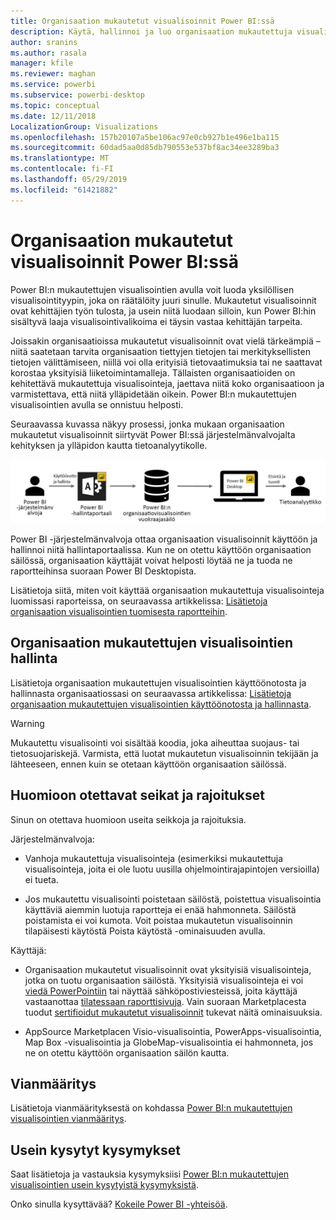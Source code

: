 ```yaml
---
title: Organisaation mukautetut visualisoinnit Power BI:ssä
description: Käytä, hallinnoi ja luo organisaation mukautettuja visualisointeja Power BI:ssä
author: sranins
ms.author: rasala
manager: kfile
ms.reviewer: maghan
ms.service: powerbi
ms.subservice: powerbi-desktop
ms.topic: conceptual
ms.date: 12/11/2018
LocalizationGroup: Visualizations
ms.openlocfilehash: 157b20107a5be106ac97e0cb927b1e496e1ba115
ms.sourcegitcommit: 60dad5aa0d85db790553e537bf8ac34ee3289ba3
ms.translationtype: MT
ms.contentlocale: fi-FI
ms.lasthandoff: 05/29/2019
ms.locfileid: "61421882"
---
```

# <a name="organizational-custom-visuals-in-power-bi"></a>Organisaation mukautetut visualisoinnit Power BI:ssä

Power BI:n mukautettujen visualisointien avulla voit luoda yksilöllisen visualisointityypin, joka on räätälöity juuri sinulle. Mukautetut visualisoinnit ovat kehittäjien työn tulosta, ja usein niitä luodaan silloin, kun Power BI:hin sisältyvä laaja visualisointivalikoima ei täysin vastaa kehittäjän tarpeita.

Joissakin organisaatioissa mukautetut visualisoinnit ovat vielä tärkeämpiä – niitä saatetaan tarvita organisaation tiettyjen tietojen tai merkityksellisten tietojen välittämiseen, niillä voi olla erityisiä tietovaatimuksia tai ne saattavat korostaa yksityisiä liiketoimintamalleja. Tällaisten organisaatioiden on kehitettävä mukautettuja visualisointeja, jaettava niitä koko organisaatioon ja varmistettava, että niitä ylläpidetään oikein. Power BI:n mukautettujen visualisointien avulla se onnistuu helposti.

Seuraavassa kuvassa näkyy prosessi, jonka mukaan organisaation mukautetut visualisoinnit siirtyvät Power BI:ssä järjestelmänvalvojalta kehityksen ja ylläpidon kautta tietoanalyytikolle.

![Mukautetun visualisoinnin kuva](media/power-bi-custom-visuals-organizational/custom-visual-org-01.jpg)

Power BI -järjestelmänvalvoja ottaa organisaation visualisoinnit käyttöön ja hallinnoi niitä hallintaportaalissa. Kun ne on otettu käyttöön organisaation säilössä, organisaation käyttäjät voivat helposti löytää ne ja tuoda ne raportteihinsa suoraan Power BI Desktopista.

Lisätietoja siitä, miten voit käyttää organisaation mukautettuja visualisointeja luomissasi raporteissa, on seuraavassa artikkelissa: [Lisätietoja organisaation visualisointien tuomisesta raportteihin](power-bi-custom-visuals.md).

## <a name="administer-organizational-custom-visuals"></a>Organisaation mukautettujen visualisointien hallinta

Lisätietoja organisaation mukautettujen visualisointien käyttöönotosta ja hallinnasta organisaatiossasi on seuraavassa artikkelissa: [Lisätietoja organisaation mukautettujen visualisointien käyttöönotosta ja hallinnasta](https://go.microsoft.com/fwlink/?linkid=866790).

> [!WARNING]
> Mukautettu visualisointi voi sisältää koodia, joka aiheuttaa suojaus- tai tietosuojariskejä. Varmista, että luotat mukautetun visualisoinnin tekijään ja lähteeseen, ennen kuin se otetaan käyttöön organisaation säilössä.

## <a name="considerations-and-limitations"></a>Huomioon otettavat seikat ja rajoitukset

Sinun on otettava huomioon useita seikkoja ja rajoituksia.

Järjestelmänvalvoja:

* Vanhoja mukautettuja visualisointeja (esimerkiksi mukautettuja visualisointeja, joita ei ole luotu uusilla ohjelmointirajapintojen versioilla) ei tueta.

* Jos mukautettu visualisointi poistetaan säilöstä, poistettua visualisointia käyttäviä aiemmin luotuja raportteja ei enää hahmonneta. Säilöstä poistamista ei voi kumota. Voit poistaa mukautetun visualisoinnin tilapäisesti käytöstä Poista käytöstä -ominaisuuden avulla.

Käyttäjä:

* Organisaation mukautetut visualisoinnit ovat yksityisiä visualisointeja, jotka on tuotu organisaation säilöstä. Yksityisiä visualisointeja ei voi [viedä PowerPointiin](https://docs.microsoft.com/power-bi/consumer/end-user-powerpoint) tai näyttää sähköpostiviesteissä, joita käyttäjä vastaanottaa [tilatessaan raporttisivuja](https://docs.microsoft.com/power-bi/consumer/end-user-subscribe). Vain suoraan Marketplacesta tuodut [sertifioidut mukautetut visualisoinnit](https://docs.microsoft.com/power-bi/power-bi-custom-visuals-certified) tukevat näitä ominaisuuksia.

* AppSource Marketplacen Visio-visualisointia, PowerApps-visualisointia, Map Box -visualisointia ja GlobeMap-visualisointia ei hahmonneta, jos ne on otettu käyttöön organisaation säilön kautta.

## <a name="troubleshoot"></a>Vianmääritys

Lisätietoja vianmäärityksestä on kohdassa [Power BI:n mukautettujen visualisointien vianmääritys](power-bi-custom-visuals-troubleshoot.md).

## <a name="faq"></a>Usein kysytyt kysymykset

Saat lisätietoja ja vastauksia kysymyksiisi [Power BI:n mukautettujen visualisointien usein kysytyistä kysymyksistä](power-bi-custom-visuals-faq.md#organizational-custom-visuals).

Onko sinulla kysyttävää? [Kokeile Power BI -yhteisöä](http://community.powerbi.com/).
